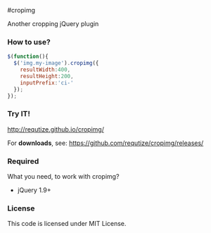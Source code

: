 #cropimg

Another cropping jQuery plugin

### How to use?
```javascript
$(function(){
  $('img.my-image').cropimg({
    resultWidth:400,
    resultHeight:200,
    inputPrefix:'ci-'
  });
});
```

### Try IT!
http://requtize.github.io/cropimg/

For **downloads**, see:
https://github.com/requtize/cropimg/releases/

### Required
What you need, to work with cropimg?
- jQuery 1.9+

### License
This code is licensed under MIT License.
